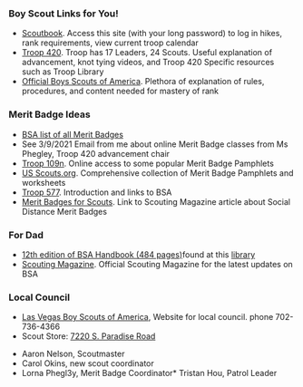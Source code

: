 
### Boy Scout Links for You!

- [Scoutbook](https://scoutbook.scouting.org/).  Access this site (with your long password) to log in hikes, rank requirements, view current troop calendar 
- [Troop 420](https://www.hendersontroop420.com).  Troop has 17 Leaders, 24 Scouts.  Useful explanation of advancement, knot tying videos, and Troop 420 Specific resources such as Troop Library
- [Official Boys Scouts of America](https://www.scouting.org).  Plethora of explanation of rules, procedures, and content needed for mastery of rank

### Merit Badge Ideas
- [BSA list of all Merit Badges](https://www.scouting.org/programs/scouts-bsa/advancement-and-awards/merit-badges/-)
- See 3/9/2021 Email from me about online Merit Badge classes from Ms Phegley, Troop 420 advancement chair
- [Troop 109n](https://www.troop109nj.com/merit-badge-library/). Online access to some popular Merit Badge Pamphlets
- [US Scouts.org](http://usscouts.org/mb/worksheets/list.asp).  Comprehensive collection of Merit Badge Pamphlets and worksheets
- [Troop 577](https://troop577wichita.weebly.com). Introduction and links to BSA
- [Merit Badges for Scouts](https://blog.scoutingmagazine.org/2020/03/20/merit-badges-for-social-distancing). Link to Scouting Magazine article about Social Distance Merit Badges

### For Dad

- [12th edition of BSA Handbook (484 pages)](https://app.box.com/s/jh6w0v5yz4e1rl1nr1zg-)found at this [library](https://troop501.net/library/)
- [Scouting Magazine](https://scoutingmagazine.org/).  Official Scouting Magazine for the latest updates on BSA 

### Local Council 
- [Las Vegas Boy Scouts of America](https://lvacbsa.org/), Website for local council. phone 702-736-4366
- Scout Store: [7220 S. Paradise Road](https://lvacbsa.org/trading-post/)
 

* Aaron Nelson, Scoutmaster
* Carol Okins, new scout coordinator
* Lorna Phegl3y, Merit Badge Coordinator* Tristan Hou, Patrol Leader




